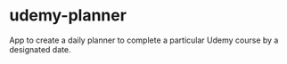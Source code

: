 # udemy-planner
App to create a daily planner to complete a particular Udemy course by a designated date.
